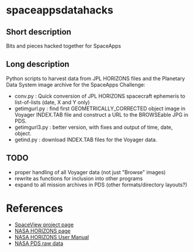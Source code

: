 spaceappsdatahacks
==================

Short description
-----------------

Bits and pieces hacked together for SpaceApps

Long description
----------------

Python scripts to harvest data from JPL HORIZONS files and the Planetary Data
System image archive for the SpaceApps Challenge:

* conv.py : Quick conversion of JPL HORIZONS spacecraft ephemeris to 
list-of-lists (date, X and Y only)
* getimgurl.py : find first GEOMETRICALLY_CORRECTED object image in Voyager
INDEX.TAB file and construct a URL to the BROWSEable JPG in PDS.
* getimgurl3.py : better version, with fixes and output of time, date, object.
* getind.py : download INDEX.TAB files for the Voyager data.

TODO
----

* proper handling of all Voyager data (not just "Browse" images)
* rewrite as functions for inclusion into other programs
* expand to all mission archives in PDS (other formats/directory layouts?)

References
==========

* [SpaceView project page](http://spaceappschallenge.org/project/spaceview/)
* [NASA HORIZONS page](http://ssd.jpl.nasa.gov/?horizons)
* [NASA HORIZONS User Manual](http://ssd.jpl.nasa.gov/?horizons_doc)
* [NASA PDS raw data](http://pds-rings.seti.org/volumes/)
